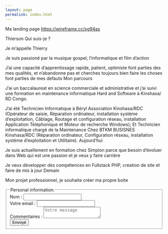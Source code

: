 ```yaml
---
layout: page
permalink: index.html
---
```


Ma landing page
https://wireframe.cc/sg94as



Thierson
Qui suis-je ?

Je m’appelle Thierry

Je suis passioné par la musique gospel, l’informatique et film d’action

J’ai une capacité d’apprentissage rapide, patient, optimiste font parties des mes qualités, et n’abandonne pas et cherches toujours bien faire les choses font parties de mes defauts
Mon parcours

J’ai un baccalaureat en science commerciale et administrative et j’ai suivi une formation en maintenance informatique Hard and Software à Kinshasa/ RD Congo.

J’ai été Technicien Informatique à Béryl Association Kinshasa/RDC
(Opérateur de saisie, Réparation ordinateur, installation système d’exploitation,
Câblage, Routage et configuration réseau, installation Application Téléphonique et
Moteur de recherche Windows);
Et Technicien informatique chargé de la Maintenance Chez BTKM BUSISNES
Kinshasa/RDC (Réparation ordinateur, Configuration réseau, installation système
d’exploitation et Utilitaire).
Aujourd’hui

Je suis actuellement en formation chez Simplon parce que besoin d’évoluer dans Web qui est une passion et je veux y faire carrière

Je veux développer des compétences en Fullstack PHP, creation de site et faire de mis à jour
Demain

Mon projet professionnel, je souhaite créer ma propre boite


<section>
<form action="https://formspree.io/mbuyithierry@gmail.com"
      method="POST">
      <fieldset>
        <legend>Personal information:</legend>
        <div class="nom">Nom :
            <input type="text" name="name">
        </div>
        <div class="email">Votre email :
            <input type="email" name="_replyto">
        </div>
        <div class="texte">
            Commentaires :
            <textarea name="message" placeholder="Votre message"></textarea>
        </div>
    <div class="submit">
        <input type="submit" value="Envoyé">
    </div>
    </fieldset>
</form>
</section>
